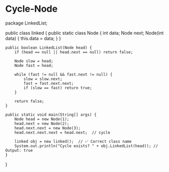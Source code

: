 # Cycle-Node
package LinkedList;

public class linked {
    public static class Node {
        int data;
        Node next;
        Node(int data) {
            this.data = data;
        }
    }

    public boolean LinkedList(Node head) {
        if (head == null || head.next == null) return false;

        Node slow = head;
        Node fast = head;

        while (fast != null && fast.next != null) {
            slow = slow.next;
            fast = fast.next.next;
            if (slow == fast) return true;
        }

        return false;
    }

    public static void main(String[] args) {
        Node head = new Node(1);
        head.next = new Node(2);
        head.next.next = new Node(3);
        head.next.next.next = head.next;  // cycle

        linked obj = new linked();  // ✅ Correct class name
        System.out.println("Cycle exists? " + obj.LinkedList(head)); // Output: true
    }
}
